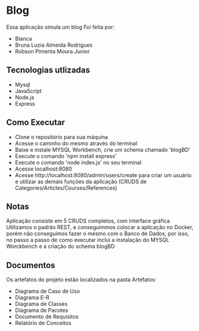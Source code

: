 # Blog 
Essa aplicação simula um blog
Foi feita por:
- Bianca
- Bruna Luzia Almeida Rodrigues
- Robson Pimenta Moura Junior 

## Tecnologias utlizadas
- Mysql
- JavaScript 
- Node.js 
- Express


## Como Executar 
- Clone o repositório para sua máquina
- Acesse o caminho do mesmo através do terminal 
- Baixe e instale MYSQL Workbench, crie um schema chamado 'blogBD'
- Execute o comando 'npm install express'
- Execute o comando 'node index.js' no seu terminal 
- Acesse localhost:8080
- Acesse http://localhost:8080/admin/users/create para criar um usuário e utilizar as demais funções da aplicação (CRUDS de Categories/Articles/Courses/References)


## Notas
Aplicação consiste em 5 CRUDS completos, com interface gráfica
Utilizamos o padrão REST, e conseguimmos colocar a aplicação no Docker, porém não conseguimos fazer o mesmo com o Banco de Dados, por isso, no passo a passo de como executar inclui a instalação do MYSQL Worckbench e a criação do schema blogBD

## Documentos
Os artefatos do projeto estão localizados na pasta Artefatos:
- Diagrama de Caso de Uso
- Diagrama E-R
- Diagrama de Classes
- Diagrama de Pacotes
- Documento de Requisitos
- Relatório de Conceitos
